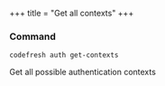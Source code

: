 +++
title = "Get all contexts"
+++

### Command
`codefresh auth get-contexts`

Get all possible authentication contexts
